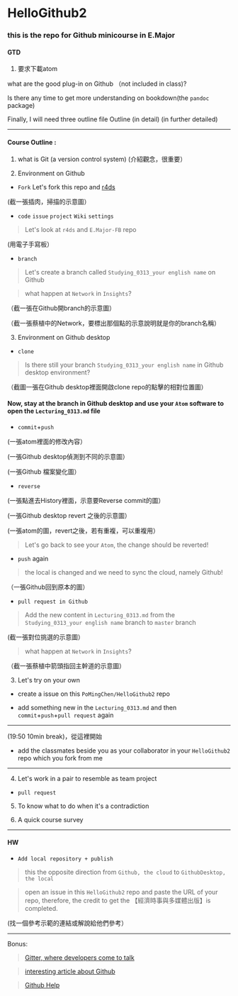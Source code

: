 # HelloGithub2


### this is the repo for Github minicourse in E.Major 

#### GTD

1. 要求下載atom



what are the good plug-in on Github （not included in class)?

Is there any time to get more understanding on bookdown(the `pandoc` package)

Finally, I will need three outline file Outline (in detail) (in further detailed)




---

#### Course Outline : 

 1. what is Git (a version control system) (介紹觀念，很重要）
 
 2. Environment on Github 
 
 - `Fork` Let's fork this repo and [r4ds](https://github.com/hadley/r4ds)
 
 (截一張插肉，掃描的示意圖）
 
 - `code` `issue` `project` `Wiki` `settings`
 > Let's look at `r4ds` and `E.Major-FB` repo
 
 (用電子手寫板）
 
 - `branch` 
 > Let's create a branch called `Studying_0313_your english name` on Github

 > what happen at `Network` in `Insights`?
 
 （截一張在Github開branch的示意圖）
 
 （截一張蔡植中的Network，要標出那個點的示意說明就是你的branch名稱） 
 
 3. Environment on  Github desktop 
 
 - `clone`
 
 > Is there still your branch `Studying_0313_your english name` in Github desktop environment?
 
 （截圖一張在Github desktop裡面開啟clone repo的點擊的相對位置圖）
 
 #### Now, stay at the branch in Github desktop and use your `Atom` software to open the `Lecturing_0313.md` file
 
 - `commit`+`push`
 
 (一張atom裡面的修改內容）
 
 (一張Github desktop偵測到不同的示意圖）
 
 (一張Github 檔案變化圖）
 
 - `reverse`
 
 (一張點進去History裡面，示意要Reverse commit的圖）
 
 (一張Github desktop revert 之後的示意圖）
 
 (一張atom的圖，revert之後，若有重複，可以重複用）

 > Let's go back to see your `Atom`, the change should be reverted!
 
 - `push` again
 
 > the local is changed and we need to sync the cloud, namely Github!
 
 （一張Github回到原本的圖）
 
 - `pull request in Github`
 
 > Add the new content in `Lecturing_0313.md` from the `Studying_0313_your english name` branch to `master` branch
 
 (截一張對位挑選的示意圖）
 
 > what happen at `Network` in `Insights`?
 
 （截一張蔡植中箭頭指回主幹道的示意圖）

 
 3. Let's try on your own 
 
 - create a issue on this `PoMingChen/HelloGithub2` repo
 
 - add something new in the `Lecturing_0313.md` and then `commit`+`push`+`pull request` again
 
 ---
 
 (19:50 10min break)，從這裡開始
 
 - add the classmates beside you as your collaborator in your `HelloGithub2` repo which you fork from me
 
 --- 
 
 4. Let's work in a pair to resemble as team project 
 
 - `pull request`
 
 
 
 5. To know what to do when it's a contradiction
 
 6. A quick course survey
 
 ---
 
 #### HW
 
 - `Add local repository + publish`
 
 > this the opposite direction from `Github, the cloud` to `GithubDesktop, the local`

 > open an issue in this `HelloGithub2` repo and paste the URL of your repo, therefore, the credit to get the 【經濟時事與多媒體出版】is completed.
 
 (找一個參考示範的連結或解說給他們參考）
 
 ---
 
 Bonus:
 
> [Gitter, where developers come to talk](https://gitter.im/apps)

> [interesting article about Github](https://www.ithome.com.tw/news/95284)

> [Github Help](https://help.github.com)



